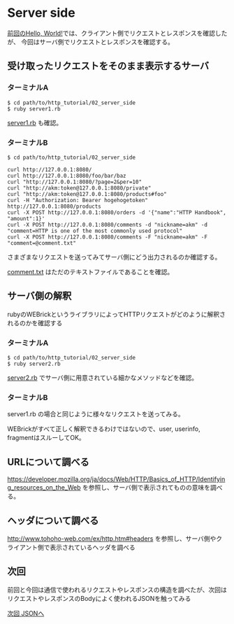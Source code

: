 # Server side

[前回のHello, World!](../01_hello_world/)では、クライアント側でリクエストとレスポンスを確認したが、
今回はサーバ側でリクエストとレスポンスを確認する。

## 受け取ったリクエストをそのまま表示するサーバ

### ターミナルA

```
$ cd path/to/http_tutorial/02_server_side
$ ruby server1.rb
```

[server1.rb](server1.rb) も確認。


### ターミナルB

```
$ cd path/to/http_tutorial/02_server_side
```

```
curl http://127.0.0.1:8080/
curl http://127.0.0.1:8080/foo/bar/baz
curl "http://127.0.0.1:8080/?page=2&per=10"
curl "http://akm:token@127.0.0.1:8080/private"
curl "http://akm:token@127.0.0.1:8080/products#foo"
curl -H "Authorization: Bearer hogehogetoken" http://127.0.0.1:8080/products
curl -X POST http://127.0.0.1:8080/orders -d '{"name":"HTTP Handbook", "amount":1}'
curl -X POST http://127.0.0.1:8080/comments -d "nickname=akm" -d "comment=HTTP is one of the most commonly used protocol"
curl -X POST http://127.0.0.1:8080/comments -F "nickname=akm" -F "comment=@comment.txt"
```

さまざまなリクエストを送ってみてサーバ側にどう出力されるのか確認する。

[comment.txt](comment.txt) はただのテキストファイルであることを確認。


## サーバ側の解釈

rubyのWEBrickというライブラリによってHTTPリクエストがどのように解釈されるのかを確認する

### ターミナルA

```
$ cd path/to/http_tutorial/02_server_side
$ ruby server2.rb
```

[server2.rb](server2.rb) でサーバ側に用意されている細かなメソッドなどを確認。

### ターミナルB

server1.rb の場合と同じように様々なリクエストを送ってみる。

WEBrickがすべて正しく解釈できるわけではないので、user, userinfo, fragmentはスルーしてOK。


## URLについて調べる

https://developer.mozilla.org/ja/docs/Web/HTTP/Basics_of_HTTP/Identifying_resources_on_the_Web を参照し、サーバ側で表示されてものの意味を調べる。

## ヘッダについて調べる

http://www.tohoho-web.com/ex/http.htm#headers を参照し、サーバ側やクライアント側で表示されているヘッダを調べる

## 次回

前回と今回は通信で使われるリクエストやレスポンスの構造を調べたが、次回はリクエストやレスポンスのBodyによく使われるJSONを触ってみる

[次回 JSONへ](../03_json/) 
